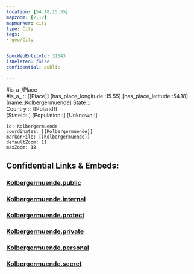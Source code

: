 ```yaml
---
location: [54.18,15.55] 
mapzoom: [7,12] 
mapmarker: city 
type: City
tags:
- geo/City


SpocWebEntityId: 31543
isDeleted: false
confidential: public

---
```

#is_a_/Place  
#is_a_ :: [[Place]] 
[has_place_longitude::15.55] 
[has_place_latitude::54.18] 
[name::Kolbergermuende] 
State ::  
Country :: [[Poland]]  
[StateId::] 
[Population::] 
[Unknown::] 


```leaflet
id: Kolbergermuende
coordinates: [[Kolbergermuende]] 
markerFile: [[Kolbergermuende]] 
defaultZoom: 11 
maxZoom: 18
```


## Confidential Links & Embeds: 

### [Kolbergermuende.public](/_public/\Earth\Continent\Europe\Europe~East\Poland\Provinces~Poland\West_Pomeranian\CityKolbergermuende.public.md) 

### [Kolbergermuende.internal](/_internal/\Earth\Continent\Europe\Europe~East\Poland\Provinces~Poland\West_Pomeranian\CityKolbergermuende.internal.md) 

### [Kolbergermuende.protect](/_protect/\Earth\Continent\Europe\Europe~East\Poland\Provinces~Poland\West_Pomeranian\CityKolbergermuende.protect.md) 

### [Kolbergermuende.private](/_private/\Earth\Continent\Europe\Europe~East\Poland\Provinces~Poland\West_Pomeranian\CityKolbergermuende.private.md) 

### [Kolbergermuende.personal](/_personal/\Earth\Continent\Europe\Europe~East\Poland\Provinces~Poland\West_Pomeranian\CityKolbergermuende.personal.md) 

### [Kolbergermuende.secret](/_secret/\Earth\Continent\Europe\Europe~East\Poland\Provinces~Poland\West_Pomeranian\CityKolbergermuende.secret.md)


